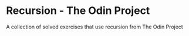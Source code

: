 # Recursion - The Odin Project

A collection of solved exercises that use recursion from The Odin Project
